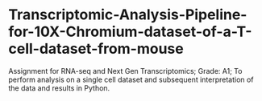 # Transcriptomic-Analysis-Pipeline-for-10X-Chromium-dataset-of-a-T-cell-dataset-from-mouse
Assignment for RNA-seq and Next Gen Transcriptomics; Grade: A1; To perform analysis on a single cell dataset and subsequent interpretation of the data and results in Python.
